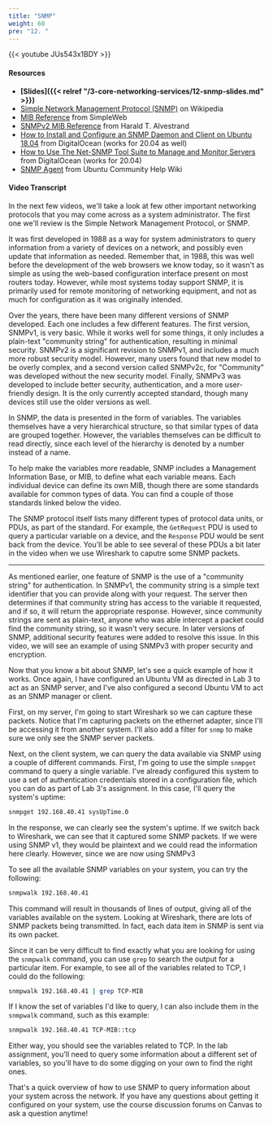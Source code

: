 ```yaml
---
title: "SNMP"
weight: 60
pre: "12. "
---
```


{{< youtube JUs543x1BDY >}}

<!-- 1y5_IR54yb4 -->

#### Resources

* **[Slides]({{< relref "/3-core-networking-services/12-snmp-slides.md" >}})**
* [Simple Network Management Protocol (SNMP)](https://en.wikipedia.org/wiki/Simple_Network_Management_Protocol) on Wikipedia
* [MIB Reference](http://www.simpleweb.org/ietf/mibs/) from SimpleWeb
* [SNMPv2 MIB Reference](https://www.alvestrand.no/objectid/1.3.6.1.2.1.html) from Harald T. Alvestrand
* [How to Install and Configure an SNMP Daemon and Client on Ubuntu 18.04](https://www.digitalocean.com/community/tutorials/how-to-install-and-configure-an-snmp-daemon-and-client-on-ubuntu-18-04) from DigitalOcean (works for 20.04 as well)
* [How to Use The Net-SNMP Tool Suite to Manage and Monitor Servers](https://www.digitalocean.com/community/tutorials/how-to-use-the-net-snmp-tool-suite-to-manage-and-monitor-servers) from DigitalOcean (works for 20.04)
* [SNMP Agent](https://help.ubuntu.com/community/SNMPAgent) from Ubuntu Community Help Wiki

#### Video Transcript

In the next few videos, we'll take a look at few other important networking protocols that you may come across as a system administrator. The first one we'll review is the Simple Network Management Protocol, or SNMP.

It was first developed in 1988 as a way for system administrators to query information from a variety of devices on a network, and possibly even update that information as needed. Remember that, in 1988, this was well before the development of the web browsers we know today, so it wasn't as simple as using the web-based configuration interface present on most routers today. However, while most systems today support SNMP, it is primarily used for remote monitoring of networking equipment, and not as much for configuration as it was originally intended.

Over the years, there have been many different versions of SNMP developed. Each one includes a few different features. The first version, SNMPv1, is very basic. While it works well for some things, it only includes a plain-text "community string" for authentication, resulting in minimal security. SNMPv2 is a significant revision to SNMPv1, and includes a much more robust security model. However, many users found that new model to be overly complex, and a second version called SNMPv2c, for "Community" was developed without the new security model. Finally, SNMPv3 was developed to include better security, authentication, and a more user-friendly design. It is the only currently accepted standard, though many devices still use the older versions as well.

In SNMP, the data is presented in the form of variables. The variables themselves have a very hierarchical structure, so that similar types of data are grouped together. However, the variables themselves can be difficult to read directly, since each level of the hierarchy is denoted by a number instead of a name.

To help make the variables more readable, SNMP includes a Management Information Base, or MIB, to define what each variable means. Each individual device can define its own MIB, though there are some standards available for common types of data. You can find a couple of those standards linked below the video.

The SNMP protocol itself lists many different types of protocol data units, or PDUs, as part of the standard. For example, the `GetRequest` PDU is used to query a particular variable on a device, and the `Response` PDU would be sent back from the device. You'll be able to see several of these PDUs a bit later in the video when we use Wireshark to caputre some SNMP packets.

---

As mentioned earlier, one feature of SNMP is the use of a "community string" for authentication. In SNMPv1, the community string is a simple text identifier that you can provide along with your request. The server then determines if that community string has access to the variable it requested, and if so, it will return the appropriate response. However, since community strings are sent as plain-text, anyone who was able intercept a packet could find the community string, so it wasn't very secure. In later versions of SNMP, additional security features were added to resolve this issue. In this video, we will see an example of using SNMPv3 with proper security and encryption. 

Now that you know a bit about SNMP, let's see a quick example of how it works. Once again, I have configured an Ubuntu VM as directed in Lab 3 to act as an SNMP server, and I've also configured a second Ubuntu VM to act as an SNMP manager or client.

First, on my server, I'm going to start Wireshark so we can capture these packets. Notice that I'm capturing packets on the ethernet adapter, since I'll be accessing it from another system. I'll also add a filter for `snmp` to make sure we only see the SNMP server packets.

Next, on the client system, we can query the data available via SNMP using a couple of different commands. First, I'm going to use the simple `snmpget` command to query a single variable. I've already configured this system to use a set of authentication credentials stored in a configuration file, which you can do as part of Lab 3's assignment. In this case, I'll query the system's uptime:

```bash
snmpget 192.168.40.41 sysUpTime.0
```

In the response, we can clearly see the system's uptime. If we switch back to Wireshark, we can see that it captured some SNMP packets. If we were using SNMP v1, they would be plaintext and we could read the information here clearly. However, since we are now using SNMPv3

To see all the available SNMP variables on your system, you can try the following:

```bash
snmpwalk 192.168.40.41
```

This command will result in thousands of lines of output, giving all of the variables available on the system. Looking at Wireshark, there are lots of SNMP packets being transmitted. In fact, each data item in SNMP is sent via its own packet. 

Since it can be very difficult to find exactly what you are looking for using the `snmpwalk` command, you can use `grep` to search the output for a particular item. For example, to see all of the variables related to TCP, I could do the following:

```bash
snmpwalk 192.168.40.41 | grep TCP-MIB
```

If I know the set of variables I'd like to query, I can also include them in the `snmpwalk` command, such as this example:

```bash
snmpwalk 192.168.40.41 TCP-MIB::tcp
```

Either way, you should see the variables related to TCP. In the lab assignment, you'll need to query some information about a different set of variables, so you'll have to do some digging on your own to find the right ones. 

That's a quick overview of how to use SNMP to query information about your system across the network. If you have any questions about getting it configured on your system, use the course discussion forums on Canvas to ask a question anytime!
